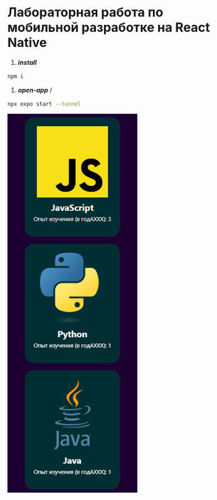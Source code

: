 # Лабораторная работа по мобильной разработке на React Native

1. **_install_** 

```bash
npm i
```

1. **_open-app_** / 
   
```bash
npx expo start --tunnel
```
<img src="https://github.com/21Ner04/HomeWork-Expo/blob/main/expo-homework/assets/image.png" />
